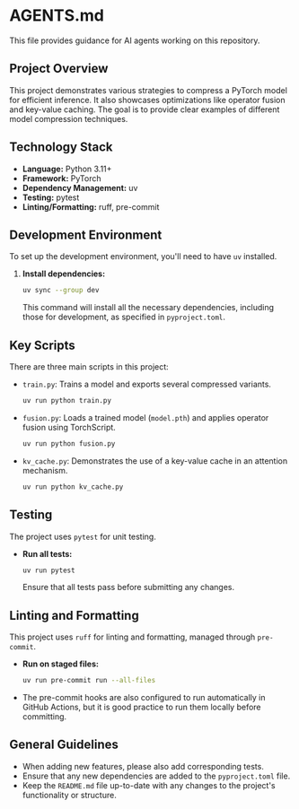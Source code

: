 # AGENTS.md

This file provides guidance for AI agents working on this repository.

## Project Overview

This project demonstrates various strategies to compress a PyTorch model for efficient inference. It also showcases optimizations like operator fusion and key-value caching. The goal is to provide clear examples of different model compression techniques.

## Technology Stack

*   **Language:** Python 3.11+
*   **Framework:** PyTorch
*   **Dependency Management:** uv
*   **Testing:** pytest
*   **Linting/Formatting:** ruff, pre-commit

## Development Environment

To set up the development environment, you'll need to have `uv` installed.

1.  **Install dependencies:**
    ```bash
    uv sync --group dev
    ```
    This command will install all the necessary dependencies, including those for development, as specified in `pyproject.toml`.

## Key Scripts

There are three main scripts in this project:

*   `train.py`: Trains a model and exports several compressed variants.
    ```bash
    uv run python train.py
    ```
*   `fusion.py`: Loads a trained model (`model.pth`) and applies operator fusion using TorchScript.
    ```bash
    uv run python fusion.py
    ```
*   `kv_cache.py`: Demonstrates the use of a key-value cache in an attention mechanism.
    ```bash
    uv run python kv_cache.py
    ```

## Testing

The project uses `pytest` for unit testing.

*   **Run all tests:**
    ```bash
    uv run pytest
    ```
    Ensure that all tests pass before submitting any changes.

## Linting and Formatting

This project uses `ruff` for linting and formatting, managed through `pre-commit`.

*   **Run on staged files:**
    ```bash
    uv run pre-commit run --all-files
    ```
*   The pre-commit hooks are also configured to run automatically in GitHub Actions, but it is good practice to run them locally before committing.

## General Guidelines

*   When adding new features, please also add corresponding tests.
*   Ensure that any new dependencies are added to the `pyproject.toml` file.
*   Keep the `README.md` file up-to-date with any changes to the project's functionality or structure.

